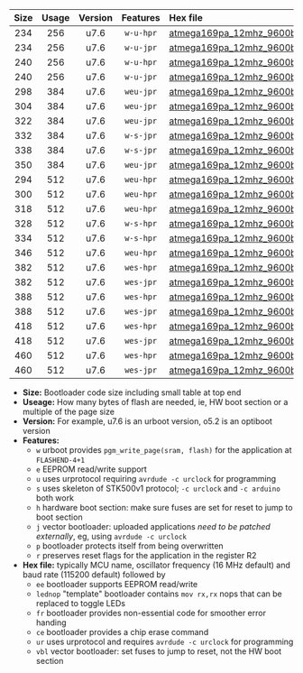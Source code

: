 |Size|Usage|Version|Features|Hex file|
|:-:|:-:|:-:|:-:|:--|
|234|256|u7.6|`w-u-hpr`|[atmega169pa_12mhz_9600bps_ur.hex](https://raw.githubusercontent.com/stefanrueger/urboot/main/atmega169pa_12mhz_9600bps_ur.hex)|
|234|256|u7.6|`w-u-jpr`|[atmega169pa_12mhz_9600bps_ur_vbl.hex](https://raw.githubusercontent.com/stefanrueger/urboot/main/atmega169pa_12mhz_9600bps_ur_vbl.hex)|
|240|256|u7.6|`w-u-hpr`|[atmega169pa_12mhz_9600bps_lednop_ur.hex](https://raw.githubusercontent.com/stefanrueger/urboot/main/atmega169pa_12mhz_9600bps_lednop_ur.hex)|
|240|256|u7.6|`w-u-jpr`|[atmega169pa_12mhz_9600bps_lednop_ur_vbl.hex](https://raw.githubusercontent.com/stefanrueger/urboot/main/atmega169pa_12mhz_9600bps_lednop_ur_vbl.hex)|
|298|384|u7.6|`weu-jpr`|[atmega169pa_12mhz_9600bps_ee_ur_vbl.hex](https://raw.githubusercontent.com/stefanrueger/urboot/main/atmega169pa_12mhz_9600bps_ee_ur_vbl.hex)|
|304|384|u7.6|`weu-jpr`|[atmega169pa_12mhz_9600bps_ee_lednop_ur_vbl.hex](https://raw.githubusercontent.com/stefanrueger/urboot/main/atmega169pa_12mhz_9600bps_ee_lednop_ur_vbl.hex)|
|322|384|u7.6|`weu-jpr`|[atmega169pa_12mhz_9600bps_ee_lednop_fr_ur_vbl.hex](https://raw.githubusercontent.com/stefanrueger/urboot/main/atmega169pa_12mhz_9600bps_ee_lednop_fr_ur_vbl.hex)|
|332|384|u7.6|`w-s-jpr`|[atmega169pa_12mhz_9600bps_vbl.hex](https://raw.githubusercontent.com/stefanrueger/urboot/main/atmega169pa_12mhz_9600bps_vbl.hex)|
|338|384|u7.6|`w-s-jpr`|[atmega169pa_12mhz_9600bps_lednop_vbl.hex](https://raw.githubusercontent.com/stefanrueger/urboot/main/atmega169pa_12mhz_9600bps_lednop_vbl.hex)|
|350|384|u7.6|`weu-jpr`|[atmega169pa_12mhz_9600bps_ee_lednop_fr_ce_ur_vbl.hex](https://raw.githubusercontent.com/stefanrueger/urboot/main/atmega169pa_12mhz_9600bps_ee_lednop_fr_ce_ur_vbl.hex)|
|294|512|u7.6|`weu-hpr`|[atmega169pa_12mhz_9600bps_ee_ur.hex](https://raw.githubusercontent.com/stefanrueger/urboot/main/atmega169pa_12mhz_9600bps_ee_ur.hex)|
|300|512|u7.6|`weu-hpr`|[atmega169pa_12mhz_9600bps_ee_lednop_ur.hex](https://raw.githubusercontent.com/stefanrueger/urboot/main/atmega169pa_12mhz_9600bps_ee_lednop_ur.hex)|
|318|512|u7.6|`weu-hpr`|[atmega169pa_12mhz_9600bps_ee_lednop_fr_ur.hex](https://raw.githubusercontent.com/stefanrueger/urboot/main/atmega169pa_12mhz_9600bps_ee_lednop_fr_ur.hex)|
|328|512|u7.6|`w-s-hpr`|[atmega169pa_12mhz_9600bps.hex](https://raw.githubusercontent.com/stefanrueger/urboot/main/atmega169pa_12mhz_9600bps.hex)|
|334|512|u7.6|`w-s-hpr`|[atmega169pa_12mhz_9600bps_lednop.hex](https://raw.githubusercontent.com/stefanrueger/urboot/main/atmega169pa_12mhz_9600bps_lednop.hex)|
|346|512|u7.6|`weu-hpr`|[atmega169pa_12mhz_9600bps_ee_lednop_fr_ce_ur.hex](https://raw.githubusercontent.com/stefanrueger/urboot/main/atmega169pa_12mhz_9600bps_ee_lednop_fr_ce_ur.hex)|
|382|512|u7.6|`wes-hpr`|[atmega169pa_12mhz_9600bps_ee.hex](https://raw.githubusercontent.com/stefanrueger/urboot/main/atmega169pa_12mhz_9600bps_ee.hex)|
|382|512|u7.6|`wes-jpr`|[atmega169pa_12mhz_9600bps_ee_vbl.hex](https://raw.githubusercontent.com/stefanrueger/urboot/main/atmega169pa_12mhz_9600bps_ee_vbl.hex)|
|388|512|u7.6|`wes-hpr`|[atmega169pa_12mhz_9600bps_ee_lednop.hex](https://raw.githubusercontent.com/stefanrueger/urboot/main/atmega169pa_12mhz_9600bps_ee_lednop.hex)|
|388|512|u7.6|`wes-jpr`|[atmega169pa_12mhz_9600bps_ee_lednop_vbl.hex](https://raw.githubusercontent.com/stefanrueger/urboot/main/atmega169pa_12mhz_9600bps_ee_lednop_vbl.hex)|
|418|512|u7.6|`wes-hpr`|[atmega169pa_12mhz_9600bps_ee_lednop_fr.hex](https://raw.githubusercontent.com/stefanrueger/urboot/main/atmega169pa_12mhz_9600bps_ee_lednop_fr.hex)|
|418|512|u7.6|`wes-jpr`|[atmega169pa_12mhz_9600bps_ee_lednop_fr_vbl.hex](https://raw.githubusercontent.com/stefanrueger/urboot/main/atmega169pa_12mhz_9600bps_ee_lednop_fr_vbl.hex)|
|460|512|u7.6|`wes-hpr`|[atmega169pa_12mhz_9600bps_ee_lednop_fr_ce.hex](https://raw.githubusercontent.com/stefanrueger/urboot/main/atmega169pa_12mhz_9600bps_ee_lednop_fr_ce.hex)|
|460|512|u7.6|`wes-jpr`|[atmega169pa_12mhz_9600bps_ee_lednop_fr_ce_vbl.hex](https://raw.githubusercontent.com/stefanrueger/urboot/main/atmega169pa_12mhz_9600bps_ee_lednop_fr_ce_vbl.hex)|

- **Size:** Bootloader code size including small table at top end
- **Useage:** How many bytes of flash are needed, ie, HW boot section or a multiple of the page size
- **Version:** For example, u7.6 is an urboot version, o5.2 is an optiboot version
- **Features:**
  + `w` urboot provides `pgm_write_page(sram, flash)` for the application at `FLASHEND-4+1`
  + `e` EEPROM read/write support
  + `u` uses urprotocol requiring `avrdude -c urclock` for programming
  + `s` uses skeleton of STK500v1 protocol; `-c urclock` and `-c arduino` both work
  + `h` hardware boot section: make sure fuses are set for reset to jump to boot section
  + `j` vector bootloader: uploaded applications *need to be patched externally*, eg, using `avrdude -c urclock`
  + `p` bootloader protects itself from being overwritten
  + `r` preserves reset flags for the application in the register R2
- **Hex file:** typically MCU name, oscillator frequency (16 MHz default) and baud rate (115200 default) followed by
  + `ee` bootloader supports EEPROM read/write
  + `lednop` "template" bootloader contains `mov rx,rx` nops that can be replaced to toggle LEDs
  + `fr` bootloader provides non-essential code for smoother error handing
  + `ce` bootloader provides a chip erase command
  + `ur` uses urprotocol and requires `avrdude -c urclock` for programming
  + `vbl` vector bootloader: set fuses to jump to reset, not the HW boot section
